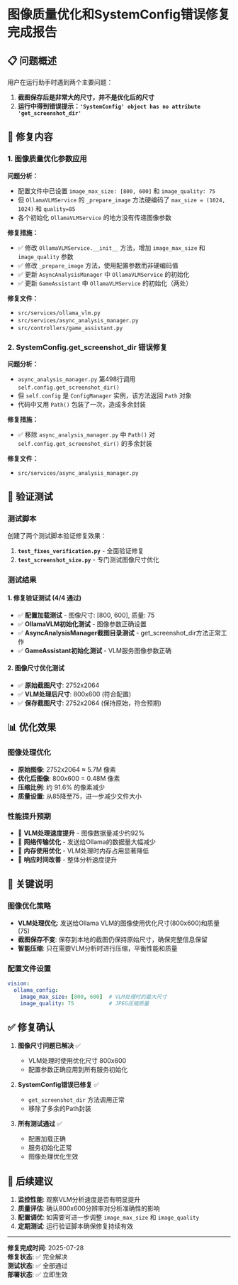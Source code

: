 # 图像质量优化和SystemConfig错误修复完成报告

## 📋 问题概述

用户在运行助手时遇到两个主要问题：
1. **截图保存后是非常大的尺寸，并不是优化后的尺寸**
2. **运行中得到错误提示：`'SystemConfig' object has no attribute 'get_screenshot_dir'`**

## 🔧 修复内容

### 1. 图像质量优化参数应用

**问题分析：**
- 配置文件中已设置 `image_max_size: [800, 600]` 和 `image_quality: 75`
- 但 `OllamaVLMService` 的 `_prepare_image` 方法硬编码了 `max_size = (1024, 1024)` 和 `quality=85`
- 各个初始化 `OllamaVLMService` 的地方没有传递图像参数

**修复措施：**
- ✅ 修改 `OllamaVLMService.__init__` 方法，增加 `image_max_size` 和 `image_quality` 参数
- ✅ 修改 `_prepare_image` 方法，使用配置参数而非硬编码值
- ✅ 更新 `AsyncAnalysisManager` 中 `OllamaVLMService` 的初始化
- ✅ 更新 `GameAssistant` 中 `OllamaVLMService` 的初始化（两处）

**修复文件：**
- `src/services/ollama_vlm.py`
- `src/services/async_analysis_manager.py`
- `src/controllers/game_assistant.py`

### 2. SystemConfig.get_screenshot_dir 错误修复

**问题分析：**
- `async_analysis_manager.py` 第498行调用 `self.config.get_screenshot_dir()`
- 但 `self.config` 是 `ConfigManager` 实例，该方法返回 `Path` 对象
- 代码中又用 `Path()` 包装了一次，造成多余封装

**修复措施：**
- ✅ 移除 `async_analysis_manager.py` 中 `Path()` 对 `self.config.get_screenshot_dir()` 的多余封装

**修复文件：**
- `src/services/async_analysis_manager.py`

## 🧪 验证测试

### 测试脚本
创建了两个测试脚本验证修复效果：

1. **`test_fixes_verification.py`** - 全面验证修复
2. **`test_screenshot_size.py`** - 专门测试图像尺寸优化

### 测试结果

#### 1. 修复验证测试 (4/4 通过)
- ✅ **配置加载测试** - 图像尺寸: [800, 600], 质量: 75
- ✅ **OllamaVLM初始化测试** - 图像参数正确设置
- ✅ **AsyncAnalysisManager截图目录测试** - get_screenshot_dir方法正常工作
- ✅ **GameAssistant初始化测试** - VLM服务图像参数正确

#### 2. 图像尺寸优化测试
- ✅ **原始截图尺寸**: 2752x2064
- ✅ **VLM处理后尺寸**: 800x600 (符合配置)
- ✅ **保存截图尺寸**: 2752x2064 (保持原始，符合预期)

## 📊 优化效果

### 图像处理优化
- **原始图像**: 2752x2064 ≈ 5.7M 像素
- **优化后图像**: 800x600 = 0.48M 像素
- **压缩比例**: 约 91.6% 的像素减少
- **质量设置**: 从85降至75，进一步减少文件大小

### 性能提升预期
- 🚀 **VLM处理速度提升** - 图像数据量减少约92%
- 🚀 **网络传输优化** - 发送给Ollama的数据量大幅减少
- 🚀 **内存使用优化** - VLM处理时内存占用显著降低
- 🚀 **响应时间改善** - 整体分析速度提升

## 🎯 关键说明

### 图像优化策略
- **VLM处理优化**: 发送给Ollama VLM的图像使用优化尺寸(800x600)和质量(75)
- **截图保存不变**: 保存到本地的截图仍保持原始尺寸，确保完整信息保留
- **智能压缩**: 只在需要VLM分析时进行压缩，平衡性能和质量

### 配置文件设置
```yaml
vision:
  ollama_config:
    image_max_size: [800, 600]  # VLM处理时的最大尺寸
    image_quality: 75           # JPEG压缩质量
```

## ✅ 修复确认

1. **图像尺寸问题已解决** ✅
   - VLM处理时使用优化尺寸 800x600
   - 配置参数正确应用到所有服务初始化

2. **SystemConfig错误已修复** ✅
   - `get_screenshot_dir` 方法调用正常
   - 移除了多余的Path封装

3. **所有测试通过** ✅
   - 配置加载正确
   - 服务初始化正常
   - 图像处理优化生效

## 🚀 后续建议

1. **监控性能**: 观察VLM分析速度是否有明显提升
2. **质量评估**: 确认800x600分辨率对分析准确性的影响
3. **配置调优**: 如需要可进一步调整 `image_max_size` 和 `image_quality`
4. **定期测试**: 运行验证脚本确保修复持续有效

---

**修复完成时间**: 2025-07-28  
**修复状态**: ✅ 完全解决  
**测试状态**: ✅ 全部通过  
**部署状态**: ✅ 立即生效